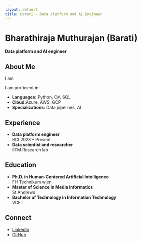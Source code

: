 ```yaml
---
layout: default
title: Barati - Data platform and AI Engineer
---
```


<h1>Bharathiraja Muthurajan (Barati)</h1>
<p><strong>Data platform and AI engineer</strong></p>

<h2 id="about">About Me</h2>
<p>I am </p>
<p>I am proficient in:</p>
<ul class="no-bullet">
    <li><strong>Languages:</strong> Python, C#, SQL</li>
    <li><strong>Cloud:</strong>Azure, AWS, GCP</li>
    <li><strong>Specializations:</strong> Data pipelines, AI</li>
</ul>

<h2 id="experience">Experience</h2>
<ul class="no-bullet">
    <li><strong>Data platform engineer</strong><br>BCI 2023 – Present</li>
    <li><strong>Data scientist and researcher</strong><br>IITM Research lab</li>
</ul>

<h2 id="education">Education</h2>
<ul class="no-bullet">
    <li><strong>Ph.D. in Human-Centered Artificial Intelligence</strong><br>FH Technikum wien</li>
    <li><strong>Master of Science in Media Informatics</strong><br>St Andrews</li>
    <li><strong>Bachelor of Technology in Information Technology</strong><br>VCET</li>
</ul>

<h2 id="connect">Connect</h2>
<ul class="no-bullet">
    <li><a href="https://www.linkedin.com/in/bharathirajam" target="_blank">LinkedIn</a></li>
    <li><a href="https://github.com/brt-rj" target="_blank">GitHub</a></li>
</ul>